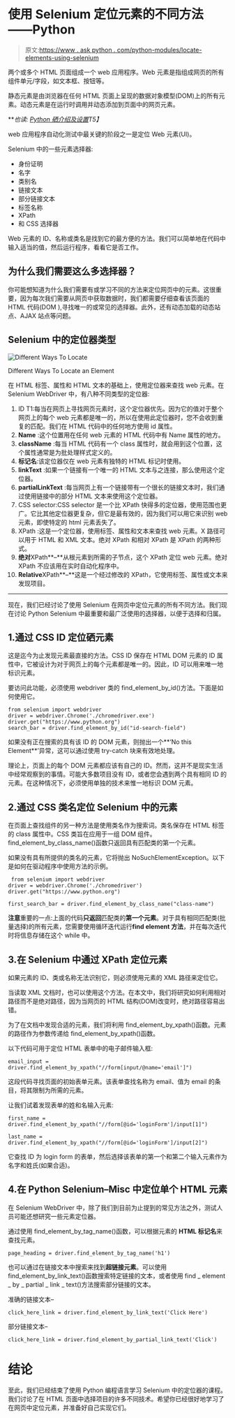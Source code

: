 # 使用 Selenium 定位元素的不同方法——Python

> 原文:[https://www . ask python . com/python-modules/locate-elements-using-selenium](https://www.askpython.com/python-modules/locate-elements-using-selenium)

两个或多个 HTML 页面组成一个 web 应用程序。Web 元素是指组成网页的所有组件单元/字段，如文本框、按钮等。

静态元素是由浏览器在任何 HTML 页面上呈现的数据对象模型(DOM)上的所有元素。动态元素是在运行时调用并动态添加到页面中的网页元素。

***也读: [Python 硒介绍及设置](https://www.askpython.com/python-modules/selenium-introduction-and-setup)*T5】**

web 应用程序自动化测试中最关键的阶段之一是定位 Web 元素(UI)。

Selenium 中的一些元素选择器:

*   身份证明
*   名字
*   类别名
*   链接文本
*   部分链接文本
*   标签名称
*   XPath
*   和 CSS 选择器

Web 元素的 ID、名称或类名是找到它的最方便的方法。我们可以简单地在代码中输入适当的值，然后运行程序，看看它是否工作。

## 为什么我们需要这么多选择器？

你可能想知道为什么我们需要有或学习不同的方法来定位网页中的元素。这很重要，因为每次我们需要从网页中获取数据时，我们都需要仔细查看该页面的 HTML 代码(DOM ),寻找唯一的或常见的选择器。此外，还有动态加载的动态站点、AJAX 站点等问题。

## Selenium 中的定位器类型

![Different Ways To Locate](../Images/37d9af6ab94798dd326f384654236d7c.png)

Different Ways To Locate an Element

在 HTML 标签、属性和 HTML 文本的基础上，使用定位器来查找 web 元素。在 Selenium WebDriver 中，有八种不同类型的定位器:

1.  ID T1:每当在网页上寻找网页元素时，这个定位器优先。因为它的值对于整个网页上的每个 web 元素都是唯一的，所以在使用此定位器时，您不会收到重复的匹配。我们在 HTML 代码中的任何地方使用 id 属性。
2.  **Name** :这个位置用在任何 web 元素的 HTML 代码中有 Name 属性的地方。
3.  **className** :每当 HTML 代码有一个 class 属性时，就会用到这个位置，这个属性通常是为批处理样式定义的。
4.  **标记名**:该定位器仅在 web 元素有独特的 HTML 标记时使用。
5.  **linkText** :如果一个链接有一个唯一的 HTML 文本与之连接，那么使用这个定位器。
6.  **partialLinkText** :每当网页上有一个链接带有一个很长的链接文本时，我们通过使用链接中的部分 HTML 文本来使用这个定位器。
7.  CSS selector:CSS selector 是一个比 XPath 快得多的定位器，使用范围也更广。它比其他定位器更复杂，但它是最有效的，因为我们可以用它来识别 web 元素，即使特定的 html 元素丢失了。
8.  XPath :这是一个定位器，使用标签、属性和文本来查找 web 元素。X 路径可以用于 HTML 和 XML 文本。绝对 XPath 和相对 XPath 是 XPath 的两种形式。
9.  **绝对**XPath**–**从根元素到所需的子节点，这个 XPath 定位 web 元素。绝对 XPath 不应该用在实时自动化程序中。
10.  **Relative**XPath**–**这是一个经过修改的 XPath，它使用标签、属性或文本来发现项目。

* * *

现在，我们已经讨论了使用 Selenium 在网页中定位元素的所有不同方法。我们现在讨论 Python Selenium 中最重要和最广泛使用的选择器，以便于选择和归属。

## 1.通过 CSS ID 定位硒元素

这是迄今为止发现元素最直接的方法。CSS ID 保存在 HTML DOM 元素的 ID 属性中，它被设计为对于网页上的每个元素都是唯一的。因此，ID 可以用来唯一地标识元素。

要访问此功能，必须使用 webdriver 类的 find_element_by_id()方法。下面是如何使用它。

```
from selenium import webdriver
driver = webdriver.Chrome('./chromedriver.exe')
driver.get("https://www.python.org")
search_bar = driver.find_element_by_id("id-search-field")

```

如果没有正在搜索的具有该 ID 的 DOM 元素，则抛出一个**‘No this Element**’异常，这可以通过使用 try-catch 块来有效地处理。

理论上，页面上的每个 DOM 元素都应该有自己的 ID。然而，这并不是现实生活中经常观察到的事情。可能大多数项目没有 ID，或者您会遇到两个具有相同 ID 的元素。在这种情况下，必须使用单独的技术来惟一地标识 DOM 元素。

## 2.通过 CSS 类名定位 Selenium 中的元素

在页面上查找组件的另一种方法是使用类名作为搜索词。类名保存在 HTML 标签的 class 属性中。CSS 类旨在应用于一组 DOM 组件。find_element_by_class_name()函数只返回具有匹配类的第一个元素。

如果没有具有所提供的类名的元素，它将抛出 NoSuchElementException。以下是如何在驱动程序中使用方法的示例。

```
 from selenium import webdriver
driver = webdriver.Chrome('./chromedriver')
driver.get("https://www.python.org")

first_search_bar = driver.find_element_by_class_name("class-name")

```

**注意**重要的一点:上面的代码**只返回**匹配类的**第一个元素**。对于具有相同匹配类(批量选择)的所有元素，您需要使用循环迭代运行**find element 方法**，并在每次迭代时将信息存储在这个 while 中。

## 3.在 Selenium 中通过 XPath 定位元素

如果元素的 ID、类或名称无法识别它，则必须使用元素的 XML 路径来定位它。

当读取 XML 文档时，也可以使用这个方法。在本文中，我们将研究如何利用相对路径而不是绝对路径，因为当网页的 HTML 结构(DOM)改变时，绝对路径容易出错。

为了在文档中发现合适的元素，我们将利用 find_element_by_xpath()函数。元素的路径作为参数传递给 find_element_by_xpath()函数。

以下代码可用于定位 HTML 表单中的电子邮件输入框:

```
email_input = driver.find_element_by_xpath("//form[input/@name='email']")

```

这段代码寻找页面的初始表单元素。该表单查找名称为 email、值为 email 的条目，将其限制为所需的元素。

让我们试着发现表单的姓和名输入元素:

```
first_name = driver.find_element_by_xpath("//form[@id='loginForm']/input[1]")

last_name = driver.find_element_by_xpath("//form[@id='loginForm']/input[2]")

```

它查找 ID 为 login form 的表单，然后选择该表单的第一个和第二个输入元素作为名字和姓氏(如果合适)。

## 4.在 Python Selenium–Misc 中定位单个 HTML 元素

在 Selenium WebDriver 中，除了我们到目前为止提到的常见方法之外，测试人员可能还想研究一些元素定位器。

通过使用 find_element_by_tag_name()函数，可以根据元素的 **HTML 标记名**来查找元素。

```
page_heading = driver.find_element_by_tag_name('h1')

```

也可以通过在链接文本中搜索来找到**超链接元素**。可以使用 find_element_by_link_text()函数搜索特定链接的文本，或者使用 find _ element _ by _ partial _ link _ text()方法搜索部分链接的文本。

准确的链接文本–

```
click_here_link = driver.find_element_by_link_text('Click Here')

```

部分链接文本–

```
click_here_link = driver.find_element_by_partial_link_text('Click')

```

# 结论

至此，我们已经结束了使用 Python 编程语言学习 Selenium 中的定位器的课程。我们讨论了在 HTML 页面中选择项目的许多不同技术。希望你已经很好地学习了在网页中定位元素，并准备好自己实现它们。